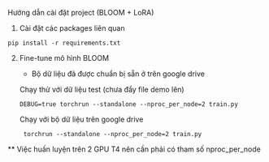 
Hướng dẫn cài đặt project (BLOOM + LoRA)

1. Cài đặt các packages liên quan
```
pip install -r requirements.txt
```
2. Fine-tune mô hình BLOOM
    - Bộ dữ liệu đã được chuẩn bị sẵn ở trên google drive
    
    Chạy thử với dữ liệu test (chưa đẩy file demo lên)
    ```
    DEBUG=true torchrun --standalone --nproc_per_node=2 train.py
    ```
    Chạy với bộ dữ liệu trên google drive
   ```
    torchrun --standalone --nproc_per_node=2 train.py
    ```
** Việc huấn luyện trên 2 GPU T4 nên cần phải có tham số nproc_per_node
